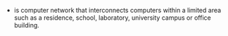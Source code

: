 - is computer network that interconnects computers within a limited area such as a residence, school, laboratory, university campus or office building.